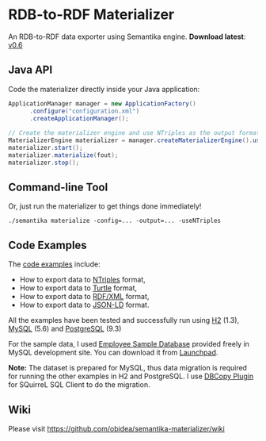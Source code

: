 RDB-to-RDF Materializer
=======================

An RDB-to-RDF data exporter using Semantika engine. **Download latest**: [v0.6](https://github.com/obidea/semantika-materializer/releases)

Java API
--------

Code the materializer directly inside your Java application:

```java
ApplicationManager manager = new ApplicationFactory()
      .configure("configuration.xml")
      .createApplicationManager();
      
// Create the materializer engine and use NTriples as the output format.
MaterializerEngine materializer = manager.createMaterializerEngine().useNTriples();
materializer.start();
materializer.materialize(fout);
materializer.stop();
```

Command-line Tool
-----------------

Or, just run the materializer to get things done immediately!

```
./semantika materialize -config=... -output=... -useNTriples
```

Code Examples
-------------

The [code examples](https://github.com/obidea/semantika-materializer/tree/master/example) include:
* How to export data to [NTriples][1] format,
* How to export data to [Turtle][2] format,
* How to export data to [RDF/XML][3] format,
* How to export data to [JSON-LD][4] format.

All the examples have been tested and successfully run using [H2][5] (1.3), [MySQL][6] (5.6) and [PostgreSQL][7] (9.3)

For the sample data, I used [Employee Sample Database](http://dev.mysql.com/doc/employee/en/index.html) provided freely
in MySQL development site. You can download it from [Launchpad](https://launchpad.net/test-db/).

**Note:** The dataset is prepared for MySQL, thus data migration is required for running the other examples in H2 and 
PostgreSQL. I use [DBCopy Plugin](http://dbcopyplugin.sourceforge.net/) for SQuirreL SQL Client to do the migration.

Wiki
----

Please visit https://github.com/obidea/semantika-materializer/wiki

  [1]: http://www.w3.org/TR/n-triples/   "W3C recommendation on NTriples syntax"
  [2]: http://www.w3.org/TR/turtle/   "W3C recommendation on Turtle syntax"
  [3]: http://www.w3.org/TR/rdf-syntax-grammar/   "W3C recommendation on RDF/XML syntax"
  [4]: http://www.w3.org/TR/json-ld/   "W3C recommendation on JSON-LD syntax"
  [5]: http://www.h2database.com/   "H2 site"
  [6]: http://www.mysql.com/   "MySQL site"
  [7]: http://www.postgresql.org/   "PostgreSQL site"


